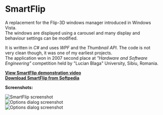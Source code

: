 SmartFlip
=========

A replacement for the Flip-3D windows manager introduced in Windows Vista.  
The windows are displayed using a carousel and many display and behaviour settings can be modified.  

It is written in *C#* and uses *WPF* and the *Thumbnail API*. The code is not very clean though, it was one of my earliest projects.  
The application won in 2007 second place at *"Hardware and Software Engineering"* competition
held by "Lucian Blaga" University, Sibiu, Romania.  


**[View SmartFlip demonstration video](http://youtu.be/bYX6YboNA4c)**  
**[Download SmartFlip from Softpedia](http://www.softpedia.com/get/System/OS-Enhancements/SmartFlip.shtml)**

**Screenshots:**  

![SmartFlip screenshot](http://www.gratianlup.com/documents/smart_flip.png)  
![Options dialog screenshot](http://www.gratianlup.com/documents/smart_flip_options.PNG)  
![Options dialog screenshot](http://www.gratianlup.com/documents/smart_flip_options_2.PNG)
